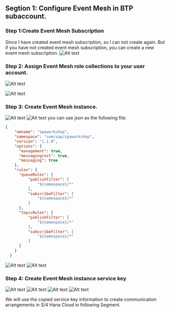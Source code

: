 
## Segtion 1: Configure Event Mesh in BTP subaccount.

### Step 1:Create Event Mesh Subscription
Since I have created event mesh subscription, so I can not create again. But if you have not created event mesh subscription, you can create a new event mesh subscription.
![Alt text](./image-1.png)
### Step 2: Assign Event Mesh role collections to your user account.
![Alt text](./image.png)

![Alt text](./image-2.png)
### Step 3: Create Event Mesh instance.
![Alt text](./image-3.png)
![Alt text](./image-6.png)
you can use json as the following file:

```json
{
    "emname": "spaworkshop",
    "namespace": "com/sap/spaworkshop",
    "version": "1.1.0",
    "options": {
      "management": true,
      "messagingrest": true,
      "messaging": true
    },
    "rules": {
      "queueRules": {
          "publishFilter": [
              "${namespace}/*"
          ],
          "subscribeFilter": [
              "${namespace}/*"
          ]
      },
      "topicRules": {
          "publishFilter": [
              "${namespace}/*"
          ],
          "subscribeFilter": [
              "${namespace}/*"
          ]
      }
    }
  }
  ```
  ![Alt text](./image-5.png)
![Alt text](./image-7.png)

### Step 4: Create Event Mesh instance service key
![Alt text](./image-8.png)
![Alt text](./image-9.png)
![Alt text](./image-10.png)
![Alt text](./image-11.png)

We will use the copied service key information to create communication arrangements in S/4 Hana Cloud in following Segment.

